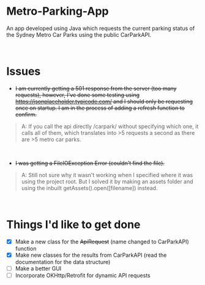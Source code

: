 
# Metro-Parking-App
 
 An app developed using Java which requests the current parking status of the Sydney Metro Car Parks using the public CarParkAPI.
 
 <br>
 
# Issues
- ~~I am currently getting a 501 response from the server (too many requests), however, I've done some testing using https://jsonplaceholder.typicode.com/ and I should only be requesting once on startup. I am in the process of adding a refresh function to confirm.~~
> A: If you call the api directly /carpark/ without specifying which one, it calls all of them, which translates into >5 requests a second as there are >5 metro car parks.

<br>

- ~~I was getting a FileIOException Error (couldn't find the file).~~
> A: Still not sure why it wasn't working when I specified where it was using the project root. But I solved it by making an assets folder and using the inbuilt getAssets().open([filename]) instead.

<br>

# Things I'd like to get done
- [X] Make a new class for the ~~ApiRequest~~ (name changed to CarParkAPI) function 
- [X] Make new classes for the results from CarParkAPI (read the documentation for the data structure)
- [ ] Make a better GUI
- [ ] Incorporate OKHttp/Retrofit for dynamic API requests 
